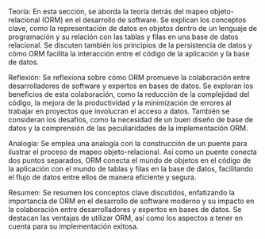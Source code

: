 Teoría: En esta sección, se aborda la teoría detrás del mapeo objeto-relacional (ORM) en el desarrollo de software. Se explican los conceptos clave, como la representación de datos en objetos dentro de un lenguaje de programación y su relación con las tablas y filas en una base de datos relacional. Se discuten también los principios de la persistencia de datos y cómo ORM facilita la interacción entre el código de la aplicación y la base de datos.

Reflexión: Se reflexiona sobre cómo ORM promueve la colaboración entre desarrolladores de software y expertos en bases de datos. Se exploran los beneficios de esta colaboración, como la reducción de la complejidad del código, la mejora de la productividad y la minimización de errores al trabajar en proyectos que involucran el acceso a datos. También se consideran los desafíos, como la necesidad de un buen diseño de base de datos y la comprensión de las peculiaridades de la implementación ORM.

Analogía: Se emplea una analogía con la construcción de un puente para ilustrar el proceso de mapeo objeto-relacional. Así como un puente conecta dos puntos separados, ORM conecta el mundo de objetos en el código de la aplicación con el mundo de tablas y filas en la base de datos, facilitando el flujo de datos entre ellos de manera eficiente y segura.

Resumen: Se resumen los conceptos clave discutidos, enfatizando la importancia de ORM en el desarrollo de software moderno y su impacto en la colaboración entre desarrolladores y expertos en bases de datos. Se destacan las ventajas de utilizar ORM, así como los aspectos a tener en cuenta para su implementación exitosa.